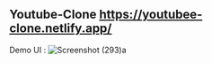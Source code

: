 ## Youtube-Clone https://youtubee-clone.netlify.app/


Demo UI :
![Screenshot (293)a](https://user-images.githubusercontent.com/101388724/195360638-dd8c42f3-0a9a-4a48-aaa0-23648de2da13.png)


